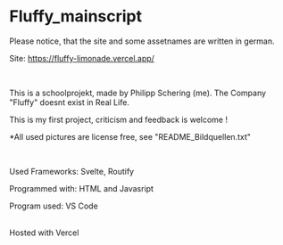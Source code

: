 # Fluffy_mainscript

Please notice, that the site and some assetnames are written in german.

Site: https://fluffy-limonade.vercel.app/

<br>

This is a schoolprojekt, made by Philipp Schering (me). The Company "Fluffy" doesnt exist in Real Life.

This is my first project, criticism and feedback is welcome !

*All used pictures are license free, see "README_Bildquellen.txt"

<br>

Used Frameworks: Svelte, Routify

Programmed with: HTML and Javasript

Program used: VS Code

<br>
Hosted with Vercel
